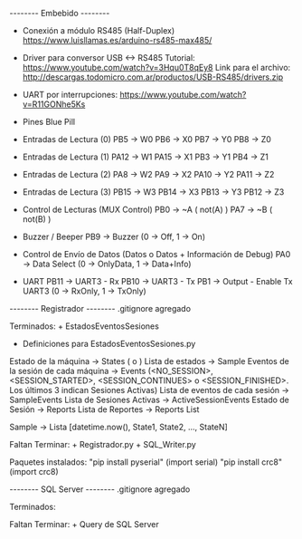 --------	Embebido    --------

+ Conexión a módulo RS485 (Half-Duplex)
	https://www.luisllamas.es/arduino-rs485-max485/

+ Driver para conversor USB <-> RS485
Tutorial:
	https://www.youtube.com/watch?v=3Hqu0T8qEy8
Link para el archivo:
	http://descargas.todomicro.com.ar/productos/USB-RS485/drivers.zip

+ UART por interrupciones:
	https://www.youtube.com/watch?v=R11GONhe5Ks

+ Pines Blue Pill

 * Entradas de Lectura (0)
PB5  -> W0
PB6  -> X0
PB7  -> Y0
PB8  -> Z0

 * Entradas de Lectura (1)
PA12 -> W1
PA15 -> X1
PB3  -> Y1
PB4  -> Z1

 * Entradas de Lectura (2)
PA8  -> W2
PA9  -> X2
PA10 -> Y2
PA11 -> Z2

 * Entradas de Lectura (3)
PB15 -> W3
PB14 -> X3
PB13 -> Y3
PB12 -> Z3

 * Control de Lecturas (MUX Control)
PB0  -> ~A ( not(A) )
PA7  -> ~B ( not(B) )

 * Buzzer / Beeper
PB9  -> Buzzer (0 -> Off, 1 -> On)

 * Control de Envío de Datos (Datos o Datos + Información de Debug)
PA0  -> Data Select (0 -> OnlyData, 1 -> Data+Info)

 * UART
PB11 -> UART3 - Rx
PB10 -> UART3 - Tx
PB1  -> Output - Enable Tx UART3 (0 -> RxOnly, 1 -> TxOnly)




--------	Registrador    --------
.gitignore agregado

Terminados:
    + EstadosEventosSesiones
* Definiciones para EstadosEventosSesiones.py

Estado de la máquina                    -> States (<STOPPED> o <WORKING>)
Lista de estados                        -> Sample
Eventos de la sesión de cada máquina    -> Events (<NO_SESSION>, <SESSION_STARTED>, <SESSION_CONTINUES> o <SESSION_FINISHED>. Los últimos 3 indican Sesiones Activas)
Lista de eventos de cada sesión         -> SampleEvents
Lista de Sesiones Activas               -> ActiveSessionEvents
Estado de Sesión                        -> Reports
Lista de Reportes                       -> Reports List

Sample 	-> Lista [datetime.now(), State1, State2, ..., StateN]

Faltan Terminar:
    + Registrador.py
    + SQL_Writer.py

Paquetes instalados:
    "pip install pyserial" (import serial)
    "pip install crc8" (import crc8)

--------	SQL Server    --------
.gitignore agregado

Terminados:

Faltan Terminar:
    + Query de SQL Server

